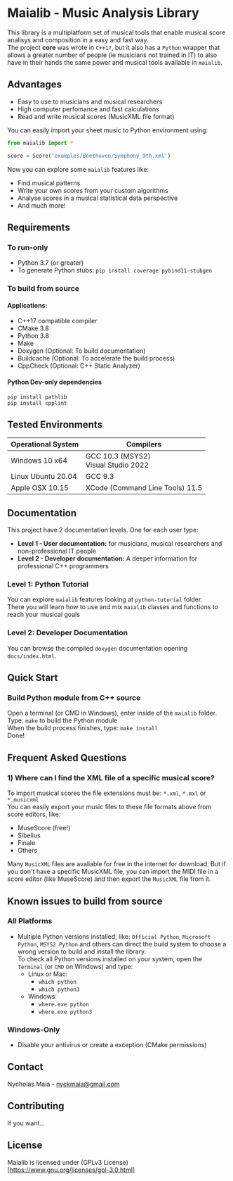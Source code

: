 # Maialib - Music Analysis Library

This library is a multiplatform set of musical tools that enable musical score analisys and composition in a easy and fast way. <br>
The project **core** was wrote in `C++17`, but it also has a `Python` wrapper that allows a greater number of people (ie musicians not trained in IT) to also have in their hands the same power and musical tools available in `maialib`.

## Advantages
- Easy to use to musicians and musical researchers
- High computer perfomance and fast calculations
- Read and write musical scores (MusicXML file format)

You can easily import your sheet music to Python environment using:
```python
from maialib import * 

score = Score('examples/Beethoven/Symphony_9th.xml')
```

Now you can explore some `maialib` features like:

- Find musical patterns
- Write your own scores from your custom algorithms
- Analyse scores in a musical statistical data perspective
- And much more! 

## Requirements
### To run-only
- Python 3.7 (or greater)
- To generate Python stubs: `pip install coverage pybind11-stubgen`

### To build from source
#### Applications:
- C++17 compatible compiler
- CMake 3.8
- Python 3.8
- Make
- Doxygen (Optional: To build documentation)
- Buildcache (Optional: To accelerate the build process)
- CppCheck (Optional: C++ Static Analyzer)

#### Python Dev-only dependencies
```
pip install pathlib
pip install cpplint
```

## Tested Environments

Operational System | Compilers
------------------ | ----------------
Windows 10 x64     | GCC 10.3 (MSYS2) <br> Visual Studio 2022
Linux Ubuntu 20.04 | GCC 9.3
Apple OSX 10.15    | XCode (Command Line Tools) 11.5

## Documentation
This project have 2 documentation levels. One for each user type:
- **Level 1 - User documentation:** for musicians, musical researchers and non-professional IT people
- **Level 2 - Developer documentation:** A deeper information for professional C++ programmers

### Level 1: Python Tutorial
You can explore `maialib` features looking at `python-tutorial` folder. <br>
There you will learn how to use and mix `maialib` classes and functions to reach your musical goals

### Level 2: Developer Documentation
You can browse the compiled `doxygen` documentation opening `docs/index.html`. <br>

## Quick Start
### Build Python module from C++ source
Open a terminal (or CMD in Windows), enter inside of the `maialib` folder. <br>
Type: `make` to build the Python module <br>
When the build process finishes, type: `make install` <br>
Done!

## Frequent Asked Questions
### 1) Where can I find the XML file of a specific musical score?

To import musical scores the file extensions must be: `*.xml`, `*.mxl` or `*.musicxml` <br>
You can easily export your music files to these file formats above from score editors, like:

- MuseScore (free!)
- Sibelius
- Finale
- Others

Many `MusicXML` files are avaliable for free in the internet for download.
But if you don't have a specific MusicXML file, you can import the MIDI file in a score editor (like MuseScore) and then export the `MusicXML` file from it.

## Known issues to build from source
### All Platforms
- Multiple Python versions installed, like: `Official Python`, `Microsoft Python`, `MSYS2 Python` and others can direct the build system to choose a wrong version to build and install the library. <br>
To check all Python versions installed on your system, open the `Terminal` (or `CMD` on Windows) and type:
    - Linux or Mac:
        - `which python`
        - `which python3`
    - Windows:
        - `where.exe python`
        - `where.exe python3`

### Windows-Only
- Disable your antivirus or create a exception (CMake permissions)

## Contact
Nycholas Maia - nyckmaia@gmail.com

## Contributing
If you want...

## License
Maialib is licensed under (GPLv3 License) [https://www.gnu.org/licenses/gpl-3.0.html]

